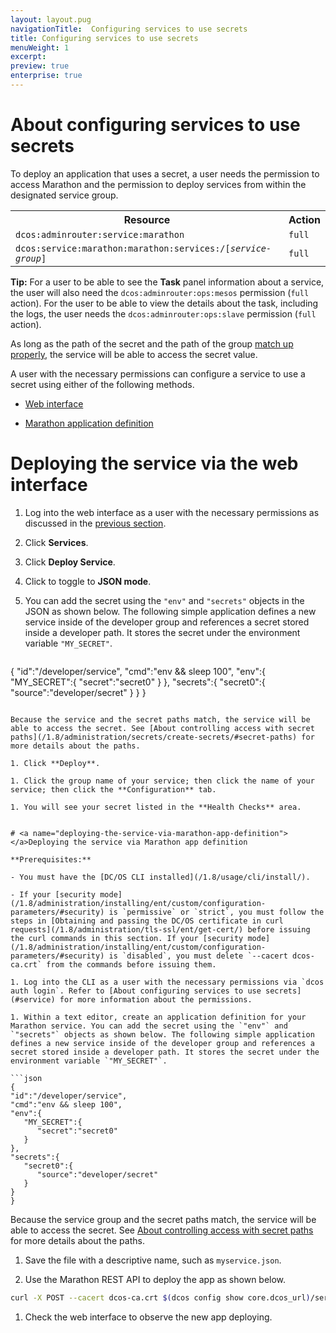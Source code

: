```yaml
---
layout: layout.pug
navigationTitle:  Configuring services to use secrets
title: Configuring services to use secrets
menuWeight: 1
excerpt:
preview: true
enterprise: true
---
```


# <a name="about-config"></a>About configuring services to use secrets

To deploy an application that uses a secret, a user needs the permission to access Marathon and the permission to deploy services from within the designated service group.

<table class="table">
  <tr>
    <th>Resource</th>
    <th>Action</th>
  </tr>
  <tr>
    <td><code>dcos:adminrouter:service:marathon</code></td>
    <td><code>full</code></td>
  </tr>
  <tr>
    <td><code>dcos:service:marathon:marathon:services:/[<i>service-group</i>]</code></td>
    <td><code>full</code></td>
  </tr>
</table>

**Tip:** For a user to be able to see the **Task** panel information about a service, the user will also need the `dcos:adminrouter:ops:mesos` permission (`full` action). For the user to be able to view the details about the task, including the logs, the user needs the `dcos:adminrouter:ops:slave` permission (`full` action).

As long as the path of the secret and the path of the group [match up properly](/1.8/administration/secrets/create-secrets/#secret-paths), the service will be able to access the secret value.

A user with the necessary permissions can configure a service to use a secret using either of the following methods.

* [Web interface](#deploying-the-service-via-the-web-interface)

* [Marathon application definition](#deploying-the-service-via-marathon-app-definition)

# <a name="deploying-the-service-via-the-web-interface"></a>Deploying the service via the web interface

1. Log into the web interface as a user with the necessary permissions as discussed in the [previous section](#service).

1. Click **Services**.

1. Click **Deploy Service**.

1. Click to toggle to **JSON mode**.

1. You can add the secret using the `"env"` and `"secrets"` objects in the JSON as shown below. The following simple application defines a new service inside of the developer group and references a secret stored inside a developer path. It stores the secret under the environment variable `"MY_SECRET"`.

   ```json
{
   "id":"/developer/service",
   "cmd":"env && sleep 100",
   "env":{
      "MY_SECRET":{
         "secret":"secret0"
      }
   },
   "secrets":{
      "secret0":{
         "source":"developer/secret"
      }
   }
}
   ```

   Because the service and the secret paths match, the service will be able to access the secret. See [About controlling access with secret paths](/1.8/administration/secrets/create-secrets/#secret-paths) for more details about the paths.

1. Click **Deploy**.

1. Click the group name of your service; then click the name of your service; then click the **Configuration** tab.

1. You will see your secret listed in the **Health Checks** area.


# <a name="deploying-the-service-via-marathon-app-definition"></a>Deploying the service via Marathon app definition

**Prerequisites:**

- You must have the [DC/OS CLI installed](/1.8/usage/cli/install/).

- If your [security mode](/1.8/administration/installing/ent/custom/configuration-parameters/#security) is `permissive` or `strict`, you must follow the steps in [Obtaining and passing the DC/OS certificate in curl requests](/1.8/administration/tls-ssl/ent/get-cert/) before issuing the curl commands in this section. If your [security mode](/1.8/administration/installing/ent/custom/configuration-parameters/#security) is `disabled`, you must delete `--cacert dcos-ca.crt` from the commands before issuing them.

1. Log into the CLI as a user with the necessary permissions via `dcos auth login`. Refer to [About configuring services to use secrets](#service) for more information about the permissions.

1. Within a text editor, create an application definition for your Marathon service. You can add the secret using the `"env"` and `"secrets"` objects as shown below. The following simple application defines a new service inside of the developer group and references a secret stored inside a developer path. It stores the secret under the environment variable `"MY_SECRET"`.

   ```json
{
   "id":"/developer/service",
   "cmd":"env && sleep 100",
   "env":{
      "MY_SECRET":{
         "secret":"secret0"
      }
   },
   "secrets":{
      "secret0":{
         "source":"developer/secret"
      }
   }
}
   ```

   Because the service group and the secret paths match, the service will be able to access the secret. See [About controlling access with secret paths](/1.8/administration/secrets/create-secrets/#secret-paths) for more details about the paths.

1. Save the file with a descriptive name, such as `myservice.json`.

1. Use the Marathon REST API to deploy the app as shown below.

  ```bash
  curl -X POST --cacert dcos-ca.crt $(dcos config show core.dcos_url)/service/marathon/v2/apps -d @myservice.json -H "Content-type: application/json" -H "Authorization: token=$(dcos config show core.dcos_acs_token)"
  ```

1. Check the web interface to observe the new app deploying.
